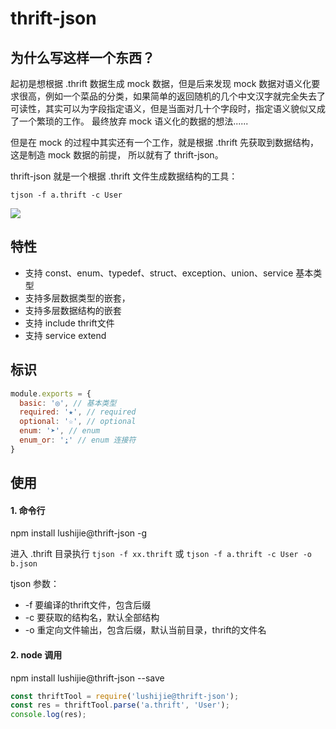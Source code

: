 # thrift-json

##  为什么写这样一个东西？

  起初是想根据 .thrift 数据生成 mock 数据，但是后来发现 mock 数据对语义化要求很高，例如一个菜品的分类，如果简单的返回随机的几个中文汉字就完全失去了可读性，其实可以为字段指定语义，但是当面对几十个字段时，指定语义貌似又成了一个繁琐的工作。
  最终放弃 mock 语义化的数据的想法......

  但是在 mock 的过程中其实还有一个工作，就是根据 .thrift 先获取到数据结构，这是制造 mock 数据的前提， 所以就有了 thrift-json。

  thrift-json 就是一个根据 .thrift 文件生成数据结构的工具：

`tjson -f a.thrift -c User`
<p>
  <img src="https://p0.meituan.net/travelcube/5612b6fc9ff31003fadddf47a161776f158521.png">
</p>



## 特性
  * 支持 const、enum、typedef、struct、exception、union、service 基本类型
  * 支持多层数据类型的嵌套，
  * 支持多层数据结构的嵌套
  * 支持 include thrift文件
  * 支持 service extend

## 标识

```js
module.exports = {
  basic: '◎', // 基本类型
  required: '★', // required
  optional: '☆', // optional
  enum: '➤', // enum
  enum_or: '⍮' // enum 连接符
}
```

## 使用
####  1. 命令行
npm install lushijie@thrift-json -g

进入 .thrift 目录执行
`tjson -f xx.thrift`
或
`tjson -f a.thrift -c User -o b.json`

tjson 参数：
* -f 要编译的thrift文件，包含后缀
* -c 要获取的结构名，默认全部结构
* -o 重定向文件输出，包含后缀，默认当前目录，thrift的文件名

#### 2. node 调用
npm install lushijie@thrift-json --save

```js
const thriftTool = require('lushijie@thrift-json');
const res = thriftTool.parse('a.thrift', 'User');
console.log(res);
```
